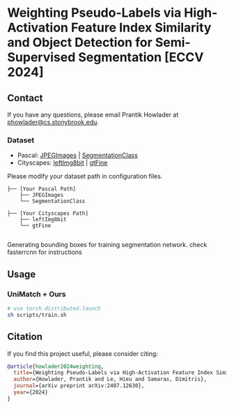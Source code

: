 # Weighting Pseudo-Labels via High-Activation Feature Index Similarity and Object Detection for Semi-Supervised Segmentation [ECCV 2024]


## Contact

If you have any questions, please email Prantik Howlader at phowlader@cs.stonybrook.edu.

### Dataset

- Pascal: [JPEGImages](http://host.robots.ox.ac.uk/pascal/VOC/voc2012/VOCtrainval_11-May-2012.tar) | [SegmentationClass](https://drive.google.com/file/d/1ikrDlsai5QSf2GiSUR3f8PZUzyTubcuF/view?usp=sharing)
- Cityscapes: [leftImg8bit](https://www.cityscapes-dataset.com/file-handling/?packageID=3) | [gtFine](https://drive.google.com/file/d/1E_27g9tuHm6baBqcA7jct_jqcGA89QPm/view?usp=sharing)

Please modify your dataset path in configuration files.
```
├── [Your Pascal Path]
    ├── JPEGImages
    └── SegmentationClass
    
├── [Your Cityscapes Path]
    ├── leftImg8bit
    └── gtFine
    
```
Generating bounding boxes for training segmentation network. check fasterrcnn for instructions

## Usage

### UniMatch + Ours

```bash
# use torch.distributed.launch
sh scripts/train.sh
```
## Citation

If you find this project useful, please consider citing:

```bibtex
@article{howlader2024weighting,
  title={Weighting Pseudo-Labels via High-Activation Feature Index Similarity and Object Detection for Semi-Supervised Segmentation},
  author={Howlader, Prantik and Le, Hieu and Samaras, Dimitris},
  journal={arXiv preprint arXiv:2407.12630},
  year={2024}
}
```
